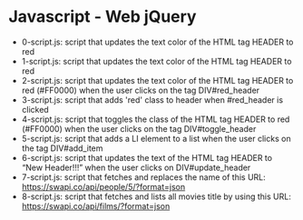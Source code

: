 # Javascript - Web jQuery
* 0-script.js: script that updates the text color of the HTML tag HEADER to red
* 1-script.js: script that updates the text color of the HTML tag HEADER to red
* 2-script.js: script that updates the text color of the HTML tag HEADER to red (#FF0000) when the user clicks on the tag DIV#red_header
* 3-script.js: script that adds 'red' class to header when #red_header is clicked
* 4-script.js: script that toggles the class of the HTML tag HEADER to red (#FF0000) when the user clicks on the tag DIV#toggle_header
* 5-script.js: script that adds a LI element to a list when the user clicks on the tag DIV#add_item
* 6-script.js: script that updates the text of the HTML tag HEADER to “New Header!!!” when the user clicks on DIV#update_header
* 7-script.js: script that fetches and replaces the name of this URL: https://swapi.co/api/people/5/?format=json
* 8-script.js: script that fetches and lists all movies title by using this URL: https://swapi.co/api/films/?format=json
